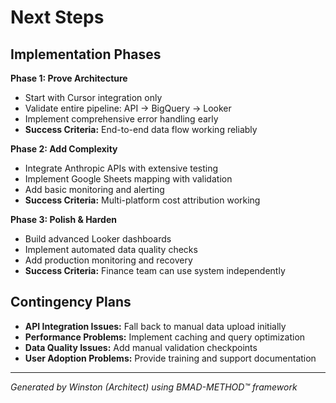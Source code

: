 # Next Steps

## Implementation Phases

**Phase 1: Prove Architecture**
- Start with Cursor integration only
- Validate entire pipeline: API → BigQuery → Looker
- Implement comprehensive error handling early
- **Success Criteria:** End-to-end data flow working reliably

**Phase 2: Add Complexity**
- Integrate Anthropic APIs with extensive testing
- Implement Google Sheets mapping with validation
- Add basic monitoring and alerting
- **Success Criteria:** Multi-platform cost attribution working

**Phase 3: Polish & Harden**
- Build advanced Looker dashboards
- Implement automated data quality checks
- Add production monitoring and recovery
- **Success Criteria:** Finance team can use system independently

## Contingency Plans
- **API Integration Issues:** Fall back to manual data upload initially
- **Performance Problems:** Implement caching and query optimization
- **Data Quality Issues:** Add manual validation checkpoints
- **User Adoption Problems:** Provide training and support documentation

---

*Generated by Winston (Architect) using BMAD-METHOD™ framework*